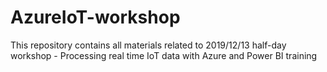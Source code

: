# AzureIoT-workshop
This repository contains all materials related to 2019/12/13 half-day workshop - Processing real time IoT data with Azure and Power BI training
